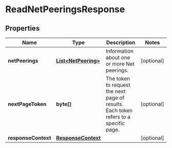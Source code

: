 

# ReadNetPeeringsResponse


## Properties

| Name | Type | Description | Notes |
|------------ | ------------- | ------------- | -------------|
|**netPeerings** | [**List&lt;NetPeering&gt;**](NetPeering.md) | Information about one or more Net peerings. |  [optional] |
|**nextPageToken** | **byte[]** | The token to request the next page of results. Each token refers to a specific page. |  [optional] |
|**responseContext** | [**ResponseContext**](ResponseContext.md) |  |  [optional] |



